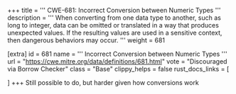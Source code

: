 +++
title = '''
CWE-681: Incorrect Conversion between Numeric Types
'''
description	= '''
When converting from one data type to another, such as long to integer, data can be omitted or translated in a way that produces unexpected values. If the resulting values are used in a sensitive context, then dangerous behaviors may occur.
'''
weight = 681

[extra]
id = 681
name = '''
Incorrect Conversion between Numeric Types
'''
url = "https://cwe.mitre.org/data/definitions/681.html"
vote = "Discouraged via Borrow Checker"
class = "Base"
clippy_helps = false
rust_docs_links = [
	
]
+++
Still possible to do, but harder given how conversions work